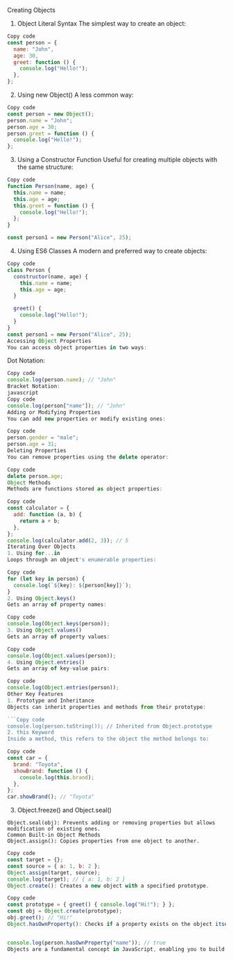 Creating Objects
1. Object Literal Syntax
The simplest way to create an object:

```javascript
Copy code
const person = {
  name: "John",
  age: 30,
  greet: function () {
    console.log("Hello!");
  },
};
```
2. Using new Object()
A less common way:

```javascript
Copy code
const person = new Object();
person.name = "John";
person.age = 30;
person.greet = function () {
  console.log("Hello!");
};
```
3. Using a Constructor Function
Useful for creating multiple objects with the same structure:

```javascript
Copy code
function Person(name, age) {
  this.name = name;
  this.age = age;
  this.greet = function () {
    console.log("Hello!");
  };
}

const person1 = new Person("Alice", 25);
```
4. Using ES6 Classes
A modern and preferred way to create objects:

```javascript
Copy code
class Person {
  constructor(name, age) {
    this.name = name;
    this.age = age;
  }

  greet() {
    console.log("Hello!");
  }
}
const person1 = new Person("Alice", 25);
Accessing Object Properties
You can access object properties in two ways:
```
Dot Notation:

```javascript
Copy code
console.log(person.name); // "John"
Bracket Notation:
javascript
Copy code
console.log(person["name"]); // "John"
Adding or Modifying Properties
You can add new properties or modify existing ones:
```
```javascript
Copy code
person.gender = "male";
person.age = 31;
Deleting Properties
You can remove properties using the delete operator:
```
```javascript
Copy code
delete person.age;
Object Methods
Methods are functions stored as object properties:
```
```javascript
Copy code
const calculator = {
  add: function (a, b) {
    return a + b;
  },
};
console.log(calculator.add(2, 3)); // 5
Iterating Over Objects
1. Using for...in
Loops through an object's enumerable properties:
```
```javascript
Copy code
for (let key in person) {
  console.log(`${key}: ${person[key]}`);
}
2. Using Object.keys()
Gets an array of property names:
```
```javascript
Copy code
console.log(Object.keys(person));
3. Using Object.values()
Gets an array of property values:
```
```javascript
Copy code
console.log(Object.values(person));
4. Using Object.entries()
Gets an array of key-value pairs:
```
```javascript
Copy code
console.log(Object.entries(person));
Other Key Features
1. Prototype and Inheritance
Objects can inherit properties and methods from their prototype:
```
```javascript
```Copy code
console.log(person.toString()); // Inherited from Object.prototype
2. this Keyword
Inside a method, this refers to the object the method belongs to:
```
```javascript
Copy code
const car = {
  brand: "Toyota",
  showBrand: function () {
    console.log(this.brand);
  },
};
car.showBrand(); // "Toyota"
```
3. Object.freeze() and Object.seal()
```Object.freeze(obj): Makes the object immutable.
Object.seal(obj): Prevents adding or removing properties but allows modification of existing ones.
Common Built-in Object Methods
Object.assign(): Copies properties from one object to another.
```
```javascript
Copy code
const target = {};
const source = { a: 1, b: 2 };
Object.assign(target, source);
console.log(target); // { a: 1, b: 2 }
Object.create(): Creates a new object with a specified prototype.
```
```javascript
Copy code
const prototype = { greet() { console.log("Hi!"); } };
const obj = Object.create(prototype);
obj.greet(); // "Hi!"
Object.hasOwnProperty(): Checks if a property exists on the object itself (not inherited).
```
```javascript

console.log(person.hasOwnProperty("name")); // true
Objects are a fundamental concept in JavaScript, enabling you to build complex data structures and encapsulate behavior efficiently.
```